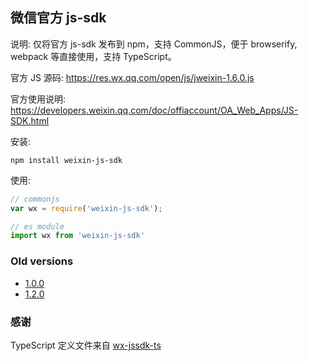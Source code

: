 微信官方 js-sdk
----

说明: 仅将官方 js-sdk 发布到 npm，支持 CommonJS，便于 browserify, webpack 等直接使用，支持 TypeScript。


官方 JS 源码: https://res.wx.qq.com/open/js/jweixin-1.6.0.js

官方使用说明: https://developers.weixin.qq.com/doc/offiaccount/OA_Web_Apps/JS-SDK.html

安装:
```shell
npm install weixin-js-sdk
```

使用:
```javascript
// commonjs
var wx = require('weixin-js-sdk');

// es module
import wx from 'weixin-js-sdk'
```

### Old versions

* [1.0.0](https://github.com/yanxi-me/weixin-js-sdk/tree/1.0.0)
* [1.2.0](https://github.com/yanxi-me/weixin-js-sdk/tree/1.2.0)

### 感谢

TypeScript 定义文件来自 [wx-jssdk-ts](https://github.com/zhaoky/wx-jssdk-ts/blob/master/index.d.ts)
